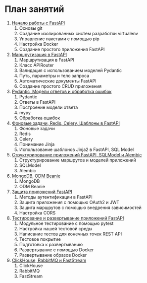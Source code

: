 # План занятий


1) [Начало работы с FastAPI](https://github.com/ArtemE91/LecturesFastAPi/blob/main/lesson1/README.md)
	1) Основы git
	2) Создание изолированных систем разработки virtualenv
	3) Управление пакетами с помощью pip
	4) Настройка Docker
	5) Создание простого приложения FastAPI
2) [Маршрутизация в FastAPI](https://github.com/ArtemE91/LecturesFastAPi/blob/main/lesson2/README.md)
	1) Маршрутизация в FastAPI
	2) Класс APIRouter
	3) Валидация с использованием моделей Pydantic
	4) Путь, параметры и тело запроса
	5) Автоматические документы FastAPI
	6) Создание простого CRUD приложения
3) [Pydantic, Модели ответов и обработка ошибок](https://github.com/ArtemE91/LecturesFastAPi/blob/main/lesson3/README.md)
	1) Pydantic
    2) Ответы в FastAPI
	3) Построение модели ответа
	4) mypy
	5) Обработка ошибок
4) [Фоновые задачи, Redis, Celery, Шаблоны в FastAPI](https://github.com/ArtemE91/LecturesFastAPi/blob/main/lesson4/README.md)
	1) Фоновые задачи
    2) Redis
    3) Celery
    4) Понимание Jinja
    5) Использование шаблонов Jinja2 в FastAPI, SQL Model
5) [Структурирование приложений FastAPI, SQLModel и Alembic](https://github.com/ArtemE91/LecturesFastAPi/blob/main/lesson5/README.md)
	1) Структурирование маршрутов и моделей приложений
	2) SQLModel
    3) Alembic
6) [MongoDB, ODM Beanie](https://github.com/ArtemE91/LecturesFastAPi/blob/main/lesson6/README.md)
	1) MongoDB
	2) ODM Beanie
7) [Защита приложений FastAPI](https://github.com/ArtemE91/LecturesFastAPi/blob/main/lesson7/README.md)
	1) Методы аутентификации в FastAPI
	2) Защита приложения с помощью OAuth2 и JWT
	3) Защита маршрутов с помощью внедрения зависимостей
	4) Настройка CORS
8) [Тестирование и развертывание приложений FastAPI](https://github.com/ArtemE91/LecturesFastAPi/blob/main/lesson8/README.md)
	1) Модульное тестирование с помощью pytest
	2) Настройка нашей тестовой среды
	3) Написание тестов для конечных точек REST API
	4) Тестовое покрытие
	5) Подготовка к развертыванию
	6) Развертывание с помощью Docker
	7) Развертывание образов Docker
9) [ClickHouse, RabbitMQ и FastStream](https://github.com/ArtemE91/LecturesFastAPi/blob/main/lesson9/README.md)
   1) ClickHouse
   2) RabbitMQ
   3) FastStream
